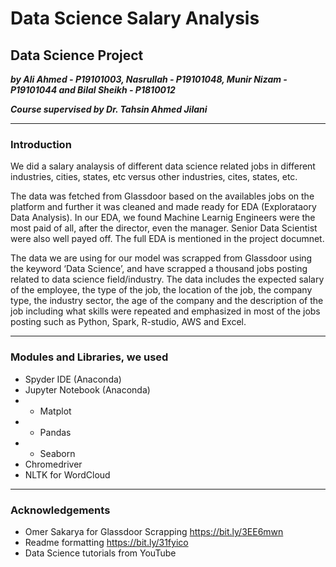 # Data Science Salary Analysis
## Data Science Project

 ***by Ali Ahmed - P19101003, Nasrullah - P19101048, Munir Nizam - P19101044 and Bilal Sheikh - P1810012***
 
***Course supervised by Dr. Tahsin Ahmed Jilani***

 ---
### Introduction

We did a salary analaysis of different data science related jobs in different industries, cities, states, etc versus other industries, cites, states, etc.

The data was fetched from Glassdoor based on the availables jobs on the platform and further it was cleaned and made ready for EDA (Explorataory Data Analysis). In our EDA, we found Machine Learnig Engineers were the most paid of all, after the director, even the manager. Senior Data Scientist were also well payed off. The full EDA is mentioned in the project documnet.

The data we are using for our model was scrapped from Glassdoor using the keyword ‘Data Science’, and have scrapped a thousand jobs posting related to data science field/industry. The data includes the expected salary of the employee, the type of the job, the location of the job, the company type, the industry sector, the age of the company and the description of the job including what skills were repeated and emphasized in most of the jobs posting such as Python, Spark, R-studio, AWS and Excel.

 ---
 
 ### Modules and Libraries, we used
 
 - Spyder IDE (Anaconda)
 - Jupyter Notebook (Anaconda)
 - - Matplot
 - - Pandas
 - - Seaborn
 - Chromedriver
 - NLTK for WordCloud

---
### Acknowledgements

- Omer Sakarya for Glassdoor Scrapping
https://bit.ly/3EE6mwn
- Readme formatting https://bit.ly/31fyico
- Data Science tutorials from YouTube
